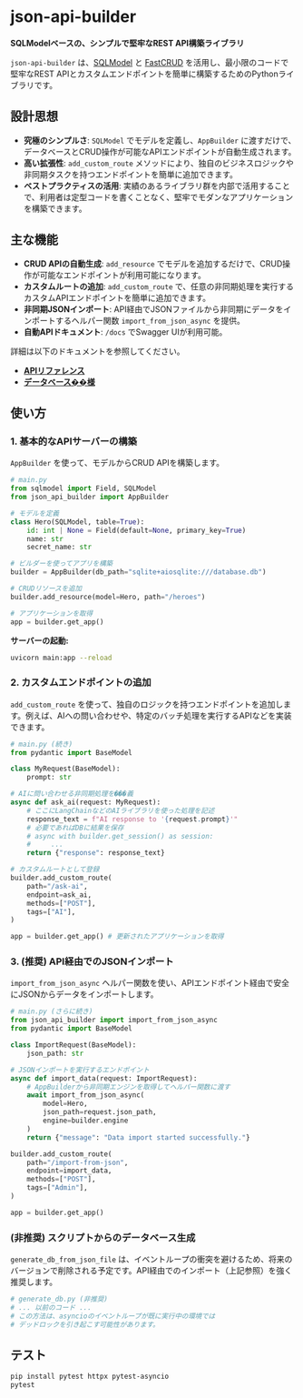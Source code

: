 # json-api-builder

**SQLModelベースの、シンプルで堅牢なREST API構築ライブラリ**

`json-api-builder` は、[SQLModel](https://sqlmodel.tiangolo.com/) と [FastCRUD](https://github.com/benavlabs/fastcrud) を活用し、最小限のコードで堅牢なREST APIとカスタムエンドポイントを簡単に構築するためのPythonライブラリです。

## 設計思想

-   **究極のシンプルさ**: `SQLModel` でモデルを定義し、`AppBuilder` に渡すだけで、データベースとCRUD操作が可能なAPIエンドポイントが自動生成されます。
-   **高い拡張性**: `add_custom_route` メソッドにより、独自のビジネスロジックや非同期タスクを持つエンドポイントを簡単に追加できます。
-   **ベストプラクティスの活用**: 実績のあるライブラリ群を内部で活用することで、利用者は定型コードを書くことなく、堅牢でモダンなアプリケーションを構築できます。

## 主な機能

-   **CRUD APIの自動生成**: `add_resource` でモデルを追加するだけで、CRUD操作が可能なエンドポイントが利用可能になります。
-   **カスタムルートの追加**: `add_custom_route` で、任意の非同期処理を実行するカスタムAPIエンドポイントを簡単に追加できます。
-   **非同期JSONインポート**: API経由でJSONファイルから非同期にデータをインポートするヘルパー関数 `import_from_json_async` を提供。
-   **自動APIドキュメント**: `/docs` でSwagger UIが利用可能。

詳細は以下のドキュメントを参照してください。
-   [**APIリファレンス**](./docs/api_reference.md)
-   [**データベース��様**](./docs/database.md)

## 使い方

### 1. 基本的なAPIサーバーの構築

`AppBuilder` を使って、モデルからCRUD APIを構築します。

```python
# main.py
from sqlmodel import Field, SQLModel
from json_api_builder import AppBuilder

# モデルを定義
class Hero(SQLModel, table=True):
    id: int | None = Field(default=None, primary_key=True)
    name: str
    secret_name: str

# ビルダーを使ってアプリを構築
builder = AppBuilder(db_path="sqlite+aiosqlite:///database.db")

# CRUDリソースを追加
builder.add_resource(model=Hero, path="/heroes")

# アプリケーションを取得
app = builder.get_app()
```
**サーバーの起動:**
```bash
uvicorn main:app --reload
```

### 2. カスタムエンドポイントの追加

`add_custom_route` を使って、独自のロジックを持つエンドポイントを追加します。例えば、AIへの問い合わせや、特定のバッチ処理を実行するAPIなどを実装できます。

```python
# main.py (続き)
from pydantic import BaseModel

class MyRequest(BaseModel):
    prompt: str

# AIに問い合わせる非同期処理を���義
async def ask_ai(request: MyRequest):
    # ここにLangChainなどのAIライブラリを使った処理を記述
    response_text = f"AI response to '{request.prompt}'"
    # 必要であればDBに結果を保存
    # async with builder.get_session() as session:
    #     ...
    return {"response": response_text}

# カスタムルートとして登録
builder.add_custom_route(
    path="/ask-ai",
    endpoint=ask_ai,
    methods=["POST"],
    tags=["AI"],
)

app = builder.get_app() # 更新されたアプリケーションを取得
```

### 3. (推奨) API経由でのJSONインポート

`import_from_json_async` ヘルパー関数を使い、APIエンドポイント経由で安全にJSONからデータをインポートします。

```python
# main.py (さらに続き)
from json_api_builder import import_from_json_async
from pydantic import BaseModel

class ImportRequest(BaseModel):
    json_path: str

# JSONインポートを実行するエンドポイント
async def import_data(request: ImportRequest):
    # AppBuilderから非同期エンジンを取得してヘルパー関数に渡す
    await import_from_json_async(
        model=Hero, 
        json_path=request.json_path, 
        engine=builder.engine
    )
    return {"message": "Data import started successfully."}

builder.add_custom_route(
    path="/import-from-json",
    endpoint=import_data,
    methods=["POST"],
    tags=["Admin"],
)

app = builder.get_app()
```

### (非推奨) スクリプトからのデータベース生成

`generate_db_from_json_file` は、イベントループの衝突を避けるため、将来のバージョンで削除される予定です。API経由でのインポート（上記参照）を強く推奨します。

```python
# generate_db.py (非推奨)
# ... 以前のコード ...
# この方法は、asyncioのイベントループが既に実行中の環境では
# デッドロックを引き起こす可能性があります。
```

## テスト

```bash
pip install pytest httpx pytest-asyncio
pytest
```
